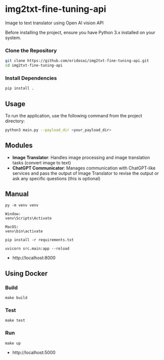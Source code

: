 # img2txt-fine-tuning-api
Image to text translator using Open AI vision API


Before installing the project, ensure you have Python 3.x installed on your system.

### Clone the Repository
```bash
git clone https://github.com/oridosai/img2txt-fine-tuning-api.git
cd img2txt-fine-tuning-api
```

### Install Dependencies
```bash
pip install . 
```

## Usage

To run the application, use the following command from the project directory:
```bash
python3 main.py --payload_dir <your_payload_dir>
```

## Modules

- **Image Translator**: Handles image processing and image translation tasks (convert image to text)
- **ChatGPT Communicator**: Manages communication with ChatGPT-like services and pass the output of Image Translator to revise the output or ask any specific questions (this is optional)

## Manual

```
py -m venv venv

Window:
venv\Scripts\Activate

MacOS:
venv\bin\activate

pip install -r requirements.txt

uvicorn src.main:app --reload
```

- http://localhost:8000

## Using Docker

### Build
```make build```

### Test
```make test```

### Run
```make up``` 

- http://localhost:5000